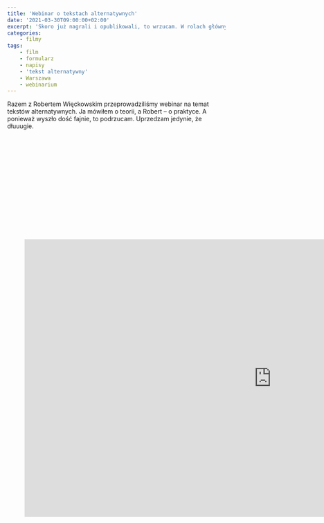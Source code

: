 ```yaml
---
title: 'Webinar o tekstach alternatywnych'
date: '2021-03-30T09:00:00+02:00'
excerpt: 'Skoro już nagrali i opublikowali, to wrzucam. W rolach głównych: Jacek Zadrożny i Robert więckowski.'
categories:
    - filmy
tags:
    - film
    - formularz
    - napisy
    - 'tekst alternatywny'
    - Warszawa
    - webinarium
---
```


Razem z Robertem Więckowskim przeprowadziliśmy webinar na temat tekstów alternatywnych. Ja mówiłem o teorii, a Robert – o praktyce. A ponieważ wyszło dość fajnie, to podrzucam. Uprzedzam jedynie, że dłuuugie.

<figure class="wp-block-embed is-type-rich is-provider-youtube wp-block-embed-youtube wp-embed-aspect-16-9 wp-has-aspect-ratio"><div class="wp-block-embed__wrapper"><div class="suki-oembed suki-oembed-video" style="padding-top: 56.228%;"><iframe allow="accelerometer; autoplay; clipboard-write; encrypted-media; gyroscope; picture-in-picture" allowfullscreen="" frameborder="0" height="641" loading="lazy" src="https://www.youtube.com/embed/RK_YEm7yXe8?feature=oembed" title="Tekst alternatywny w teorii i praktyce (23.02.2021)" width="1140"></iframe></div></div></figure>
